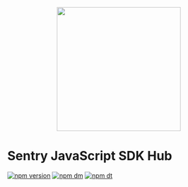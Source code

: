 <p align="center">
  <a href="https://sentry.io" target="_blank" align="center">
    <img src="https://sentry-brand.storage.googleapis.com/sentry-logo-black.png" width="280">
  </a>
  <br />
</p>

# Sentry JavaScript SDK Hub

[![npm version](https://img.shields.io/npm/v/@sentry/shim.svg)](https://www.npmjs.com/package/@sentry/shim)
[![npm dm](https://img.shields.io/npm/dm/@sentry/shim.svg)](https://www.npmjs.com/package/@sentry/shim)
[![npm dt](https://img.shields.io/npm/dt/@sentry/shim.svg)](https://www.npmjs.com/package/@sentry/shim)
